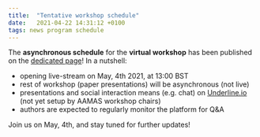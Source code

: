 ```yaml
---
title:  "Tentative workshop schedule"
date:   2021-04-22 14:31:12 +0100
tags: news program schedule
---
```


The **asynchronous schedule** for the **virtual workshop** has been published on the [dedicated page](/prog/)!
In a nutshell:
 - opening live-stream on May, 4th 2021, at 13:00 BST
 - rest of workshop (paper presentations) will be asynchronous (not live)
 - presentations and social interaction means (e.g. chat) on [Underline.io](https://underline.io/) (not yet setup by AAMAS workshop chairs)
 - authors are expected to regularly monitor the platform for Q&A

Join us on May, 4th, and stay tuned for further updates!
